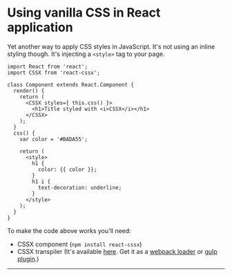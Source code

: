 # Using vanilla CSS in React application

Yet another way to apply CSS styles in JavaScript. It's not using an inline styling though. It's injecting a `<style>` tag to your page.

```
import React from 'react';
import CSSX from 'react-cssx';

class Component extends React.Component {
  render() {
    return (
      <CSSX styles={ this.css() }>
        <h1>Title styled with <i>CSSX</i></h1>
      </CSSX>
    );
  }
  css() {
    var color = '#BADA55';

    return (
      <style>
        h1 {
          color: {{ color }};
        }
        h1 i {
          text-decoration: underline;
        }
      </style>
    );
  }
}
```

To make the code above works you'll need:

* CSSX component (`npm install react-cssx`)
* CSSX transpiler (It's available [here](https://github.com/krasimir/cssx/tree/master/packages/cssx-transpiler). Get it as a [webpack loader](https://github.com/krasimir/cssx/blob/master/packages/cssx-loader) or [gulp plugin](https://github.com/krasimir/cssx/blob/master/packages/gulp-cssx).)

---



